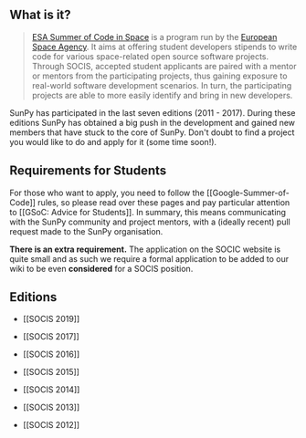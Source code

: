 ## What is it?

> [ESA Summer of Code in Space](http://sophia.estec.esa.int/socis/) is a program run by the [European Space Agency](http://www.esa.int/ESA).
>It aims at offering student developers stipends to write code for various space-related open source software projects.
>Through SOCIS, accepted student applicants are paired with a mentor or mentors from the participating projects, thus gaining exposure to real-world software development scenarios.
>In turn, the participating projects are able to more easily identify and bring in new developers.

SunPy has participated in the last seven editions (2011 - 2017).
During these editions SunPy has obtained a big push in the development and gained new members that have stuck to the core of SunPy.
Don't doubt to find a project you would like to do and apply for it (some time soon!).

## Requirements for Students

For those who want to apply, you need to follow the [[Google-Summer-of-Code]] rules, so please read over these pages and pay particular attention to [[GSoC: Advice for Students]].
In summary, this means communicating with the SunPy community and project mentors, with a (ideally recent) pull request made to the SunPy organisation.

**There is an extra requirement.**
The application on the SOCIC website is quite small and as such we require a formal application to be added to our wiki to be even **considered** for a SOCIS position.

## Editions

* [[SOCIS 2019]]

* [[SOCIS 2017]]

* [[SOCIS 2016]]

* [[SOCIS 2015]]

* [[SOCIS 2014]]

* [[SOCIS 2013]]

* [[SOCIS 2012]]
